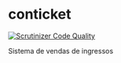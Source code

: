 conticket
=========

[![Scrutinizer Code Quality](https://scrutinizer-ci.com/g/PHPeste/conticket/badges/quality-score.png?b=master)](https://scrutinizer-ci.com/g/PHPeste/conticket/?branch=master)


Sistema de vendas de ingressos

